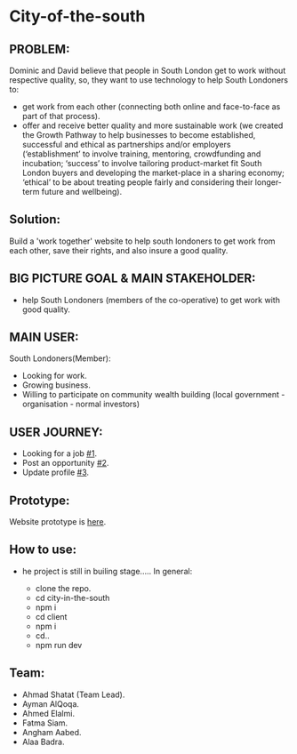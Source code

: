 # City-of-the-south

## PROBLEM:

Dominic and David believe that people in South London get to work without respective quality, so, they want to use technology to help South Londoners to:

- get work from each other (connecting both online and face-to-face as part of that process).
- offer and receive better quality and more sustainable work (we created the Growth Pathway to help businesses to become established, successful and ethical as partnerships and/or employers (‘establishment’ to involve training, mentoring, crowdfunding and incubation; ‘success’ to involve tailoring product-market fit South London buyers and developing the market-place in a sharing economy; ‘ethical’ to be about treating people fairly and considering their longer-term future and wellbeing).

## Solution:

Build a 'work together' website to help south londoners to get work from each other, save their rights, and also insure a good quality.

## BIG PICTURE GOAL & MAIN STAKEHOLDER:

- help South Londoners (members of the co-operative) to get work with good quality.

## MAIN USER:

South Londoners(Member):

- Looking for work.
- Growing business.
- Willing to participate on community wealth building (local government - organisation - normal investors)

## USER JOURNEY:

- Looking for a job [#1](https://github.com/FACG6/city-in-the-south/issues/1).
- Post an opportunity [#2](https://github.com/FACG6/city-in-the-south/issues/2).
- Update profile [#3](https://github.com/FACG6/city-in-the-south/issues/3).

## Prototype:

Website prototype is [here](https://www.figma.com/file/Pom80HoRieQ24tSmTzayO4WP/City-of-south?node-id=122%3A474).

## How to use:

- he project is still in builing stage..... In general:

  - clone the repo.
  - cd city-in-the-south
  - npm i
  - cd client
  - npm i
  - cd..
  - npm run dev

## Team:

- Ahmad Shatat (Team Lead).
- Ayman AlQoqa.
- Ahmed Elalmi.
- Fatma Siam.
- Angham Aabed.
- Alaa Badra.
